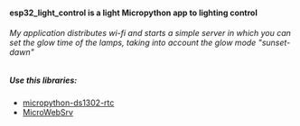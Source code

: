 #### esp32_light_control is a light Micropython app to lighting control

###### My application distributes wi-fi and starts a simple server in which you can set the glow time of the lamps, taking into account the glow mode "sunset-dawn"
##### Use this libraries:
- [micropython-ds1302-rtc](https://github.com/omarbenhamid/micropython-ds1302-rtc)
- [MicroWebSrv](https://github.com/jczic/MicroWebSrv)
